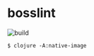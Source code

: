 # bosslint

![build](https://github.com/totakke/bosslint/workflows/build/badge.svg)

```console
$ clojure -A:native-image
```
